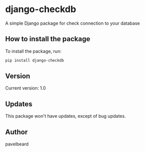 # django-checkdb

A simple Django package for check connection to your database

## How to install the package

To install the package, run:

```bash
pip install django-checkdb
```

## Version

Current version: 1.0

## Updates

This package won't have updates, except of bug updates.

## Author

pavelbeard